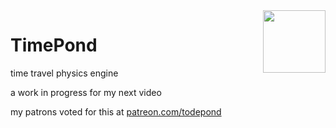 <img align="right" height="100" src="http://todepond.com/IMG/TimePondLegend@0.5x.png">

# TimePond
time travel physics engine

a work in progress for my next video

my patrons voted for this at [patreon.com/todepond](https://patreon.com/todepond)
